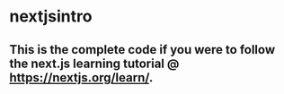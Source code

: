 # nextjsintro
## This is the complete code if you were to follow the next.js learning tutorial @ https://nextjs.org/learn/.
